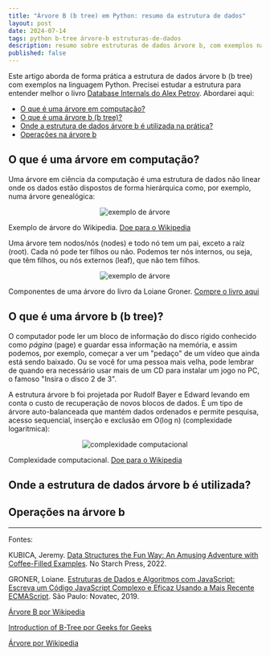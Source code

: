 ```yaml
---
title: "Árvore B (b tree) em Python: resumo da estrutura de dados"
layout: post
date: 2024-07-14
tags: python b-tree árvore-b estruturas-de-dados
description: resumo sobre estruturas de dados árvore b, com exemplos na linguagem Python
published: false
---
```


Este artigo aborda de forma prática a estrutura de dados árvore b (b tree) com exemplos na
linguagem Python. Precisei estudar a estrutura para entender melhor o livro [Database Internals do
Alex Petrov](https://www.amazon.com.br/Database-Internals-Distributed-Systems-English-ebook/dp/B07XW76VHZ/ref=tmm_kin_swatch_0?_encoding=UTF8&dib_tag=se&dib=eyJ2IjoiMSJ9.iKPDI1kEgUXPUM7fVhNzHBRKU60ECB7yYS_arvp13YVO7ljfQVz92YOwtP4pFGLjpJbscRV8cFm0yoGYmEOCIqnEt6CmalQy_ypBtFNZU5Dw6X1pyFV3_tzMiUcu6GTcVa81G6l3oVjBDyS2dq1ET5cx_UClN74eYlBGSjZ03pVUOddEraJ6htVhRUF-rAXCjs7EKvV991dWxAZLXzFteq5XGh-SBwTy6esZHD0wB6IrjeF53KXPafpSiDHes3esUf8HEbOewYZGdK2p8NS0LcoSSdUgvGNBTuUONERr9hg.5nzu0Qf-Mlcxt9QL0h8nwEGoJsb83kY0Fk3EmYcvtko&qid=1721200648&sr=8-1#customerReviews). Abordarei aqui:

- [O que é uma árvore em computação?](#1)
- [O que é uma árvore b (b tree)?](#2)
- [Onde a estrutura de dados árvore b é utilizada na prática?](#3)
- [Operações na árvore b](#4)

## <a name="1"></a>O que é uma árvore em computação?

Uma árvore em ciência da computação é uma estrutura de dados não linear onde os dados estão
dispostos de forma hierárquica como, por exemplo, numa árvore genealógica:

<p align="center">
<img src="../../../assets/images/abeprdedd/exemplo-de-árvore.svg" alt="exemplo de árvore" />
<figcaption>Exemplo de árvore do Wikipedia. <a href="https://donate.wikimedia.org/w/index.php?title=Special:LandingPage&country=BR&uselang=pt-br&wmf_campaign=C11_Waystogive&wmf_medium=Waystogive&wmf_source=Waystogive">Doe para o Wikipedia</a>
</figcaption>
</p>

Uma árvore tem nodos/nós (nodes) e todo nó tem um pai, exceto a raíz (root). Cada nó pode ter
filhos ou não. Podemos ter nós internos, ou seja, que têm filhos, ou nós externos (leaf), que não
tem filhos.

<p align="center">
<img src="../../../assets/images/abeprdedd/componentes-de-árvores.svg" alt="exemplo de árvore" />
<figcaption>Componentes de uma árvore do livro da Loiane Groner. <a href="https://www.amazon.com.br/Estruturas-Dados-Algoritmos-Com-Javascript/dp/8575226932">Compre o livro aqui</a>
</figcaption>
</p>

## <a name="2"></a>O que é uma árvore b (b tree)?

O computador pode ler um bloco de informação do disco rígido conhecido como _página_ (page) e
guardar essa informação na memória, e assim podemos, por exemplo, começar a ver um "pedaço" de um
vídeo que ainda está sendo baixado. Ou se você for uma pessoa mais velha, pode lembrar de quando
era necessário usar mais de um CD para instalar um jogo no PC, o famoso "Insira o disco 2 de 3".

A estrutura árvore b foi projetada por Rudolf Bayer e Edward levando em conta o custo de recuperação
de novos blocos de dados. É um tipo de árvore auto-balanceada que mantém dados ordenados e permite
pesquisa, acesso sequencial, inserção e exclusão em O(log n) (complexidade logaritmica):

<p align="center">
<img src="../../../assets/images/abeprdedd/complexidade-computacional.svg" alt="complexidade computacional" />
<figcaption>Complexidade computacional. <a href="https://donate.wikimedia.org/w/index.php?title=Special:LandingPage&country=BR&uselang=pt-br&wmf_campaign=C11_Waystogive&wmf_medium=Waystogive&wmf_source=Waystogive">Doe para o Wikipedia</a> 
</figcaption>
</p>

## <a name="3"></a>Onde a estrutura de dados árvore b é utilizada?

## <a name="4"></a>Operações na árvore b

---

Fontes:

KUBICA, Jeremy. [Data Structures the Fun Way: An Amusing Adventure with Coffee-Filled Examples](https://www.amazon.com.br/Data-Structures-Fun-Way-Coffee-Filled-ebook/dp/B09WJYH4KL/ref=sr_1_1?__mk_pt_BR=%C3%85M%C3%85%C5%BD%C3%95%C3%91&crid=3JQIDS5K8P3GG&dib=eyJ2IjoiMSJ9.QIWC9DMjgGndOeVZ8TueG1NaaAaeBHi_f43t0_vGziQTLLJp3WHQWyju-elvYw3qqODWLKP7E64irB6Wvb8SHA8MGwS5V4BEUtJWmlhHwpblKy9uwPzhqmu9ILCM7gfevK9lNZWoeVaehXegpqdOEcXogE8KIuElJ5QAbharQmF8TGBYIo4tDxEBbkwXeH0TlCLsw5oQ0N49pF1aIvOKiNxDmIKvukMwhcil63cYEq1eB0TrX67VKrf7HH2rNJDX8NL1YBS3nxHP7smOM8edhYArDxGP1FWUrVXXzKFDMaQ.BETUaToSJ1iIHnBo9FftF4rJ29wpoaa74M_Yv6cZdcA&dib_tag=se&keywords=data+structures+the+fun+way&qid=1721200845&sprefix=data+structures+the+fun+way%2Caps%2C148&sr=8-1).
No Starch Press, 2022.

GRONER, Loiane. [Estruturas de Dados e Algoritmos com JavaScript: Escreva um Código JavaScript
Complexo e Eficaz Usando a Mais Recente ECMAScript](https://www.amazon.com.br/Estruturas-Dados-Algoritmos-Com-Javascript/dp/8575226932). São Paulo: Novatec, 2019.

[Árvore B por Wikipedia](https://pt.wikipedia.org/wiki/%C3%81rvore_B)

[Introduction of B-Tree por Geeks for Geeks](https://www.geeksforgeeks.org/introduction-of-b-tree-2/)

[Árvore por Wikipedia](<https://pt.wikipedia.org/wiki/%C3%81rvore_(estrutura_de_dados)>)

